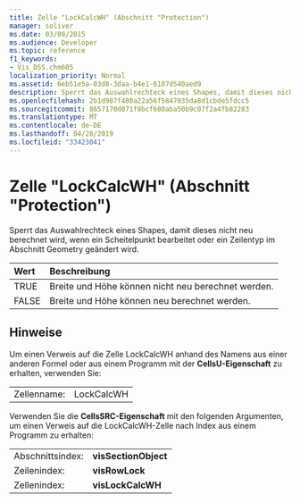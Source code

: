 ```yaml
---
title: Zelle "LockCalcWH" (Abschnitt "Protection")
manager: soliver
ms.date: 03/09/2015
ms.audience: Developer
ms.topic: reference
f1_keywords:
- Vis_DSS.chm605
localization_priority: Normal
ms.assetid: 6eb51e5a-03d8-3daa-b4e1-6107d540aed9
description: Sperrt das Auswahlrechteck eines Shapes, damit dieses nicht neu berechnet wird, wenn ein Scheitelpunkt bearbeitet oder ein Zeilentyp im Abschnitt Geometry geändert wird.
ms.openlocfilehash: 2b1d907f480a22a56f5847035da8d1cbde5fdcc5
ms.sourcegitcommit: 8657170d071f9bcf680aba50b9c07f2a4fb82283
ms.translationtype: MT
ms.contentlocale: de-DE
ms.lasthandoff: 04/28/2019
ms.locfileid: "33423041"
---
```

# <a name="lockcalcwh-cell-protection-section"></a>Zelle "LockCalcWH" (Abschnitt "Protection")

Sperrt das Auswahlrechteck eines Shapes, damit dieses nicht neu berechnet wird, wenn ein Scheitelpunkt bearbeitet oder ein Zeilentyp im Abschnitt Geometry geändert wird.
  
|**Wert**|**Beschreibung**|
|:-----|:-----|
| TRUE  <br/> | Breite und Höhe können nicht neu berechnet werden.  <br/> |
| FALSE  <br/> | Breite und Höhe können neu berechnet werden.  <br/> |
   
## <a name="remarks"></a>Hinweise

Um einen Verweis auf die Zelle LockCalcWH anhand des Namens aus einer anderen Formel oder aus einem Programm mit der **CellsU-Eigenschaft** zu erhalten, verwenden Sie: 
  
|||
|:-----|:-----|
| Zellenname:  <br/> | LockCalcWH  <br/> |
   
Verwenden Sie die **CellsSRC-Eigenschaft** mit den folgenden Argumenten, um einen Verweis auf die LockCalcWH-Zelle nach Index aus einem Programm zu erhalten: 
  
|||
|:-----|:-----|
| Abschnittsindex:  <br/> |**visSectionObject** <br/> |
| Zeilenindex:  <br/> |**visRowLock** <br/> |
| Zellenindex:  <br/> |**visLockCalcWH** <br/> |
   

